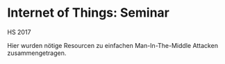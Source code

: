 # Internet of Things: Seminar

HS 2017

Hier wurden nötige Resourcen zu einfachen Man-In-The-Middle Attacken
zusammengetragen.